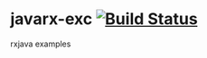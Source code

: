 # javarx-exc [![Build Status](https://travis-ci.org/sezerug/javarx-exc.svg?branch=master)](https://travis-ci.org/sezerug/javarx-exc)

rxjava examples
